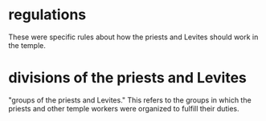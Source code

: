 # regulations

These were specific rules about how the priests and Levites should work in the temple.

# divisions of the priests and Levites

"groups of the priests and Levites." This refers to the groups in which the priests and other temple workers were organized to fulfill their duties.

